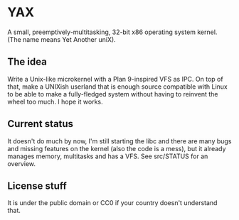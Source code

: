 # YAX
A small, preemptively-multitasking, 32-bit x86 operating system kernel.
(The name means Yet Another uniX).
## The idea
Write a Unix-like microkernel with a Plan 9-inspired VFS as IPC.
On top of that, make a UNIXish userland that is enough source compatible with
Linux to be able to make a fully-fledged system without having to reinvent the
wheel too much.
I hope it works.
## Current status
It doesn't do much by now, I'm still starting the libc and there are many bugs
and missing features on the kernel (also the code is a mess), but it already
manages memory, multitasks and has a VFS. See src/STATUS for an overview.
## License stuff
It is under the public domain or CC0 if your country doesn't understand that.

